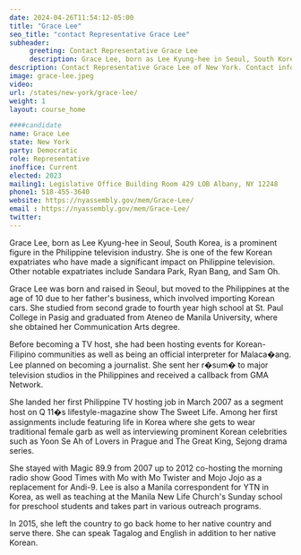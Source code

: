 ```yaml
---
date: 2024-04-26T11:54:12-05:00
title: "Grace Lee"
seo_title: "contact Representative Grace Lee"
subheader:
     greeting: Contact Representative Grace Lee
     description: Grace Lee, born as Lee Kyung-hee in Seoul, South Korea, is a prominent figure in the Philippine television industry. She is one of the few Korean expatriates who have made a significant impact on Philippine television. Other notable expatriates include Sandara Park, Ryan Bang, and Sam Oh.
description: Contact Representative Grace Lee of New York. Contact information for Grace Lee includes email address, phone number, and mailing address.
image: grace-lee.jpeg
video:
url: /states/new-york/grace-lee/
weight: 1
layout: course_home

####candidate
name: Grace Lee
state: New York
party: Democratic
role: Representative
inoffice: Current
elected: 2023
mailing1: Legislative Office Building Room 429 LOB Albany, NY 12248
phone1: 518-455-3640
website: https://nyassembly.gov/mem/Grace-Lee/
email : https://nyassembly.gov/mem/Grace-Lee/
twitter:
---
```

Grace Lee, born as Lee Kyung-hee in Seoul, South Korea, is a prominent figure in the Philippine television industry. She is one of the few Korean expatriates who have made a significant impact on Philippine television. Other notable expatriates include Sandara Park, Ryan Bang, and Sam Oh.

Grace Lee was born and raised in Seoul, but moved to the Philippines at the age of 10 due to her father's business, which involved importing Korean cars. She studied from second grade to fourth year high school at St. Paul College in Pasig and graduated from Ateneo de Manila University, where she obtained her Communication Arts degree.

Before becoming a TV host, she had been hosting events for Korean-Filipino communities as well as being an official interpreter for Malaca�ang. Lee planned on becoming a journalist. She sent her r�sum� to major television studios in the Philippines and received a callback from GMA Network.

She landed her first Philippine TV hosting job in March 2007 as a segment host on Q 11�s lifestyle-magazine show The Sweet Life. Among her first assignments include featuring life in Korea where she gets to wear traditional female garb as well as interviewing prominent Korean celebrities such as Yoon Se Ah of Lovers in Prague and The Great King, Sejong drama series.

She stayed with Magic 89.9 from 2007 up to 2012 co-hosting the morning radio show Good Times with Mo with Mo Twister and Mojo Jojo as a replacement for Andi-9. Lee is also a Manila correspondent for YTN in Korea, as well as teaching at the Manila New Life Church's Sunday school for preschool students and takes part in various outreach programs.

In 2015, she left the country to go back home to her native country and serve there. She can speak Tagalog and English in addition to her native Korean.
